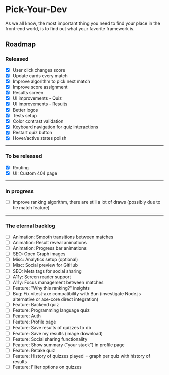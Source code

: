 # Pick-Your-Dev

As we all know, the most important thing you need to find your place in the front-end world, is to find out what your favorite framework is.

## Roadmap

### Released

- [x] User click changes score
- [x] Update cards every match
- [x] Improve algorithm to pick next match
- [x] Improve score assignment
- [x] Results screen
- [x] UI improvements - Quiz
- [x] UI improvements - Results
- [x] Better logos
- [x] Tests setup
- [x] Color contrast validation
- [x] Keyboard navigation for quiz interactions
- [x] Restart quiz button
- [x] Hover/active states polish

---

### To be released

- [x] Routing
- [x] UI: Custom 404 page

---

### In progress

- [ ] Improve ranking algorithm, there are still a lot of draws (possibly due to tie match feature)

---

### The eternal backlog

- [ ] Animation: Smooth transitions between matches
- [ ] Animation: Result reveal animations
- [ ] Animation: Progress bar animations
- [ ] SEO: Open Graph images
- [ ] Misc: Analytics setup (optional)
- [ ] Misc: Social preview for GitHub
- [ ] SEO: Meta tags for social sharing
- [ ] A11y: Screen reader support
- [ ] A11y: Focus management between matches
- [ ] Feature: "Why this ranking?" insights
- [ ] Bug: Fix vitest-axe compatibility with Bun (investigate Node.js alternative or axe-core direct integration)
- [ ] Feature: Backend quiz
- [ ] Feature: Programming language quiz
- [ ] Feature: Auth
- [ ] Feature: Profile page
- [ ] Feature: Save results of quizzes to db
- [ ] Feature: Save my results (image download)
- [ ] Feature: Social sharing functionality
- [ ] Feature: Show summary ("your stack") in profile page
- [ ] Feature: Retake quiz
- [ ] Feature: History of quizzes played = graph per quiz with history of results
- [ ] Feature: Filter options on quizzes
